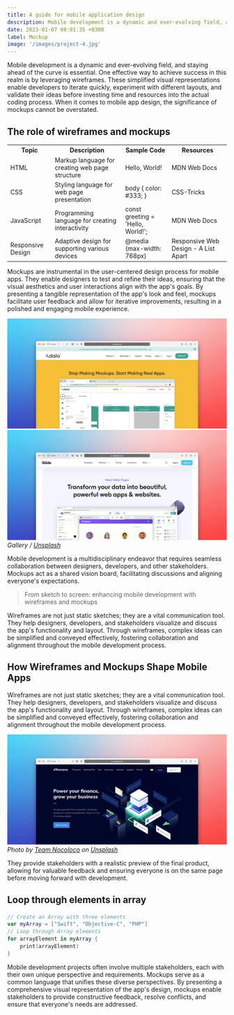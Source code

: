 ```yaml
---
title: A guide for mobile application design
description: Mobile development is a dynamic and ever-evolving field, and staying ahead of the curve is essential. These simplified visual representations enable developers to iterate quickly, experiment with different layouts, and validate their ideas before investing time and resources into the actual coding process.
date: 2023-01-07 08:01:35 +0300
label: Mockup
image: '/images/project-4.jpg'
---
```

Mobile development is a dynamic and ever-evolving field, and staying ahead of the curve is essential. One effective way to achieve success in this realm is by leveraging wireframes. These simplified visual representations enable developers to iterate quickly, experiment with different layouts, and validate their ideas before investing time and resources into the actual coding process. When it comes to mobile app design, the significance of mockups cannot be overstated.

## The role of wireframes and mockups

<div class="table-container">
  <table>
    <tr><th>Topic</th><th>Description</th><th>Sample Code</th><th>Resources</th></tr>
    <tr><td>HTML</td><td>Markup language for creating web page structure</td><td>Hello, World!</td><td>MDN Web Docs</td></tr>
    <tr><td>CSS</td><td>Styling language for web page presentation</td><td>body { color: #333; }</td><td>CSS-Tricks</td></tr>
    <tr><td>JavaScript</td><td>Programming language for creating interactivity</td><td>const greeting = 'Hello, World!';</td><td>MDN Web Docs</td></tr>
    <tr><td>Responsive Design</td><td>Adaptive design for supporting various devices</td><td>@media (max-width: 768px)</td><td>Responsive Web Design - A List Apart</td></tr>
  </table>
</div>

Mockups are instrumental in the user-centered design process for mobile apps. They enable designers to test and refine their ideas, ensuring that the visual aesthetics and user interactions align with the app's goals. By presenting a tangible representation of the app's look and feel, mockups facilitate user feedback and allow for iterative improvements, resulting in a polished and engaging mobile experience.

<div class="page__gallery__wrapper">
  <div class="page__gallery__images">
    <img src="/images/project-example-1.jpg" loading="lazy" alt="Project">
    <img src="/images/project-example-2.jpg" loading="lazy" alt="Project">
  </div>
  <em>Gallery / <a href="https://unsplash.com/" target="_blank">Unsplash</a></em>
</div>

Mobile development is a multidisciplinary endeavor that requires seamless collaboration between designers, developers, and other stakeholders. Mockups act as a shared vision board, facilitating discussions and aligning everyone's expectations.

> From sketch to screen: enhancing mobile development with wireframes and mockups

Wireframes are not just static sketches; they are a vital communication tool. They help designers, developers, and stakeholders visualize and discuss the app's functionality and layout. Through wireframes, complex ideas can be simplified and conveyed effectively, fostering collaboration and alignment throughout the mobile development process.

## How Wireframes and Mockups Shape Mobile Apps

Wireframes are not just static sketches; they are a vital communication tool. They help designers, developers, and stakeholders visualize and discuss the app's functionality and layout. Through wireframes, complex ideas can be simplified and conveyed effectively, fostering collaboration and alignment throughout the mobile development process.

![Wireframe](/images/project-example-3.jpg)
*Photo by [Team Nocoloco](https://unsplash.com/photos/a-computer-screen-with-a-web-page-on-it-w9jKH8ZnF7A) on [Unsplash](https://unsplash.com/)*

They provide stakeholders with a realistic preview of the final product, allowing for valuable feedback and ensuring everyone is on the same page before moving forward with development.

## Loop through elements in array

```swift
// Create an Array with three elements
var myArray = ["Swift", "Objective-C", "PHP"]
// Loop through Array elements
for arrayElement in myArray {
    print(arrayElement)
}
```

Mobile development projects often involve multiple stakeholders, each with their own unique perspective and requirements. Mockups serve as a common language that unifies these diverse perspectives. By presenting a comprehensive visual representation of the app's design, mockups enable stakeholders to provide constructive feedback, resolve conflicts, and ensure that everyone's needs are addressed.